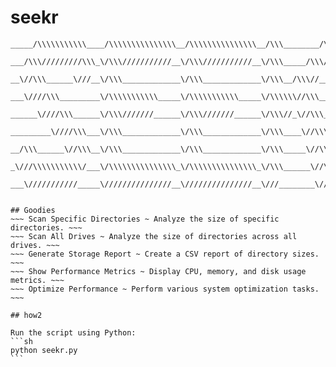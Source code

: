 # seekr
```
_____/\\\\\\\\\\\____/\\\\\\\\\\\\\\\__/\\\\\\\\\\\\\\\__/\\\________/\\\____/\\\\\\\\\_____        
 ___/\\\/////////\\\_\/\\\///////////__\/\\\///////////__\/\\\_____/\\\//___/\\\///////\\\___       
  __\//\\\______\///__\/\\\_____________\/\\\_____________\/\\\__/\\\//_____\/\\\_____\/\\\___      
   ___\////\\\_________\/\\\\\\\\\\\_____\/\\\\\\\\\\\_____\/\\\\\\//\\\_____\/\\\\\\\\\\\/____     
    ______\////\\\______\/\\\///////______\/\\\///////______\/\\\//_\//\\\____\/\\\//////\\\____    
     _________\////\\\___\/\\\_____________\/\\\_____________\/\\\____\//\\\___\/\\\____\//\\\___   
      __/\\\______\//\\\__\/\\\_____________\/\\\_____________\/\\\_____\//\\\__\/\\\_____\//\\\__  
       _\///\\\\\\\\\\\/___\/\\\\\\\\\\\\\\\_\/\\\\\\\\\\\\\\\_\/\\\______\//\\\_\/\\\______\//\\\_ 
        ___\///////////_____\///////////////__\///////////////__\///________\///__\///________\///__
```
~~~ Scan directories ~ Generate reports ~ Metrics ~ Optimize system ~~~

## Goodies
~~~ Scan Specific Directories ~ Analyze the size of specific directories. ~~~
~~~ Scan All Drives ~ Analyze the size of directories across all drives. ~~~
~~~ Generate Storage Report ~ Create a CSV report of directory sizes. ~~~
~~~ Show Performance Metrics ~ Display CPU, memory, and disk usage metrics. ~~~
~~~ Optimize Performance ~ Perform various system optimization tasks. ~~~

## how2

Run the script using Python:
```sh
python seekr.py
```

